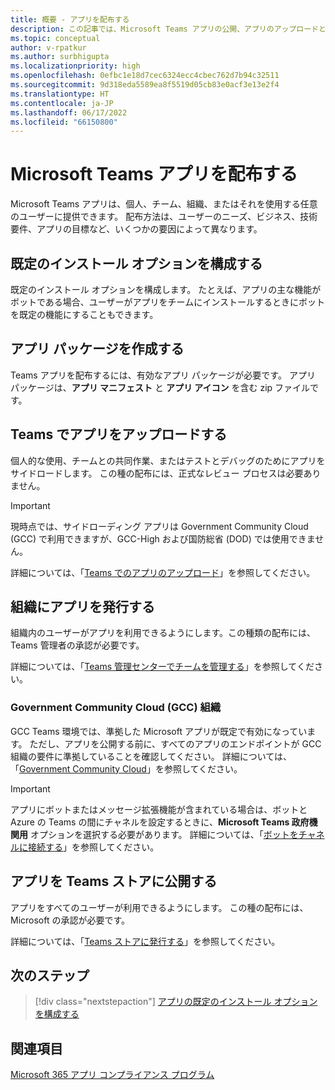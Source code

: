 ```yaml
---
title: 概要 - アプリを配布する
description: この記事では、Microsoft Teams アプリの公開、アプリのアップロードと展開、および GCC のオプションについて説明します。
ms.topic: conceptual
author: v-rpatkur
ms.author: surbhigupta
ms.localizationpriority: high
ms.openlocfilehash: 0efbc1e18d7cec6324ecc4cbec762d7b94c32511
ms.sourcegitcommit: 9d318eda5589ea8f5519d05cb83e0acf3e13e2f4
ms.translationtype: HT
ms.contentlocale: ja-JP
ms.lasthandoff: 06/17/2022
ms.locfileid: "66150800"
---
```

# <a name="distribute-your-microsoft-teams-app"></a>Microsoft Teams アプリを配布する

Microsoft Teams アプリは、個人、チーム、組織、またはそれを使用する任意のユーザーに提供できます。 配布方法は、ユーザーのニーズ、ビジネス、技術要件、アプリの目標など、いくつかの要因によって異なります。

## <a name="configure-default-install-options"></a>既定のインストール オプションを構成する

既定のインストール オプションを構成します。 たとえば、アプリの主な機能がボットである場合、ユーザーがアプリをチームにインストールするときにボットを既定の機能にすることもできます。

## <a name="create-your-app-package"></a>アプリ パッケージを作成する

Teams アプリを配布するには、有効なアプリ パッケージが必要です。  アプリ パッケージは、**アプリ マニフェスト** と **アプリ アイコン** を含む zip ファイルです。

## <a name="upload-your-app-in-teams"></a>Teams でアプリをアップロードする

個人的な使用、チームとの共同作業、またはテストとデバッグのためにアプリをサイドロードします。 この種の配布には、正式なレビュー プロセスは必要ありません。

> [!IMPORTANT]
> 現時点では、サイドローディング アプリは Government Community Cloud (GCC) で利用できますが、GCC-High および国防総省 (DOD) では使用できません。

詳細については、「[Teams でのアプリのアップロード](apps-upload.md)」を参照してください。

## <a name="publish-your-app-to-your-org"></a>組織にアプリを発行する

組織内のユーザーがアプリを利用できるようにします。この種類の配布には、Teams 管理者の承認が必要です。

詳細については、「[Teams 管理センターでチームを管理する](/MicrosoftTeams/manage-apps?toc=%2Fmicrosoftteams%2Fplatform%2Ftoc.json&bc=%2FMicrosoftTeams%2Fbreadcrumb%2Ftoc.json)」を参照してください。

### <a name="government-community-cloud-gcc-organizations"></a>Government Community Cloud (GCC) 組織

GCC Teams 環境では、準拠した Microsoft アプリが既定で有効になっています。 ただし、アプリを公開する前に、すべてのアプリのエンドポイントが GCC 組織の要件に準拠していることを確認してください。 詳細については、「[Government Community Cloud](../app-fundamentals-overview.md#government-community-cloud)」を参照してください。

> [!IMPORTANT]
>アプリにボットまたはメッセージ拡張機能が含まれている場合は、ボットと Azure の Teams の間にチャネルを設定するときに、**Microsoft Teams 政府機関用** オプションを選択する必要があります。 詳細については、「[ボットをチャネルに接続する](/azure/bot-service/bot-service-manage-channels?view=azure-bot-service-4.0&preserve-view=true)」を参照してください。

## <a name="publish-your-app-to-the-teams-store"></a>アプリを Teams ストアに公開する

アプリをすべてのユーザーが利用できるようにします。 この種の配布には、Microsoft の承認が必要です。

詳細については、「[Teams ストアに発行する](~/concepts/deploy-and-publish/appsource/publish.md)」を参照してください。

## <a name="next-step"></a>次のステップ

> [!div class="nextstepaction"]
> [アプリの既定のインストール オプションを構成する](~/concepts/deploy-and-publish/add-default-install-scope.md)

## <a name="see-also"></a>関連項目

[Microsoft 365 アプリ コンプライアンス プログラム](/microsoft-365-app-certification/overview)
